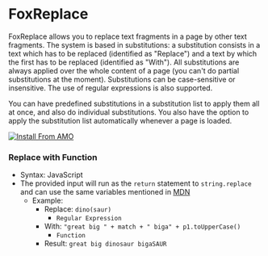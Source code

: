 # FoxReplace

FoxReplace allows you to replace text fragments in a page by other text fragments. The system is based in substitutions: a substitution consists in a text which has to be replaced (identified as "Replace") and a text by which the first has to be replaced (identified as "With"). All substitutions are always applied over the whole content of a page (you can't do partial substitutions at the moment). Substitutions can be case-sensitive or insensitive. The use of regular expressions is also supported.

You can have predefined substitutions in a substitution list to apply them all at once, and also do individual substitutions. You also have the option to apply the substitution list automatically whenever a page is loaded.

[![Install From AMO](https://addons.cdn.mozilla.net/static/img/addons-buttons/AMO-button_1.png)](https://addons.mozilla.org/firefox/addon/foxreplace/)


### Replace with Function
- Syntax: JavaScript
- The provided input will run as the `return` statement to `string.replace` and can use the same variables mentioned in [MDN](https://developer.mozilla.org/en-US/docs/Web/JavaScript/Reference/Global_Objects/String/replace#specifying_a_function_as_the_replacement)
  - Example:
    - Replace: `dino(saur)`
      - `Regular Expression`
    - With: `"great big " + match + " biga" + p1.toUpperCase()`
      - `Function`
    - Result: `great big dinosaur bigaSAUR`

